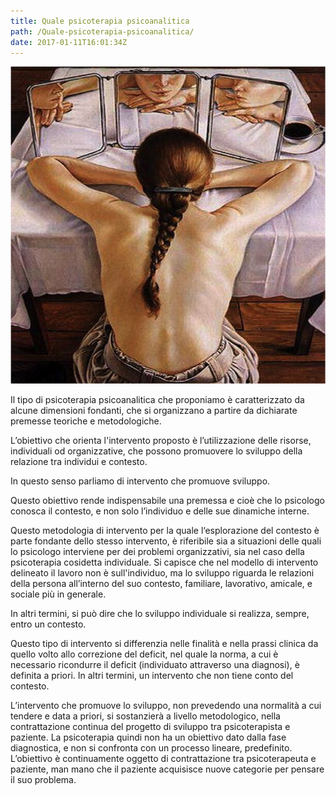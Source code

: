 ```yaml
---
title: Quale psicoterapia psicoanalitica
path: /Quale-psicoterapia-psicoanalitica/
date: 2017-01-11T16:01:34Z
---
```

![alt text](psicoterapia.png)

Il tipo di psicoterapia psicoanalitica che proponiamo è caratterizzato da alcune dimensioni fondanti, che si organizzano a partire da dichiarate premesse teoriche e metodologiche.

L’obiettivo che orienta l'intervento proposto è l’utilizzazione delle risorse, individuali od organizzative, che possono promuovere lo sviluppo della relazione tra individui e contesto. 

In questo senso parliamo di intervento che promuove sviluppo.

Questo obiettivo rende indispensabile una premessa e cioè che lo psicologo conosca il contesto, e non solo l’individuo e delle sue dinamiche interne.

Questo metodologia di intervento per la quale l‘esplorazione del contesto è parte fondante dello stesso intervento, è riferibile sia a situazioni delle quali lo psicologo interviene per dei problemi organizzativi, sia nel caso della psicoterapia cosidetta individuale.
Si capisce che nel modello di intervento delineato il lavoro non è sull'individuo, ma lo sviluppo riguarda le relazioni della persona all’interno del suo contesto, familiare, lavorativo, amicale, e sociale più in generale.

In altri termini, si può dire che lo sviluppo individuale si realizza, sempre, entro un contesto.

Questo tipo di intervento si differenzia nelle finalità e nella prassi clinica da quello volto allo correzione del deficit, nel quale  la norma, a cui è necessario ricondurre il deficit (individuato attraverso una diagnosi), è definita a priori. In altri termini, un intervento che non tiene conto del contesto.

L’intervento che promuove lo sviluppo, non prevedendo una normalità a cui tendere e data a priori,  si sostanzierà a livello metodologico, nella contrattazione continua del progetto di sviluppo tra psicoterapista e paziente.
La psicoterapia quindi non ha un obiettivo dato dalla fase diagnostica, e non si confronta con un processo lineare, predefinito.
L’obiettivo è continuamente oggetto di contrattazione tra psicoterapeuta e paziente, man mano che il paziente acquisisce nuove categorie per pensare il suo problema.
